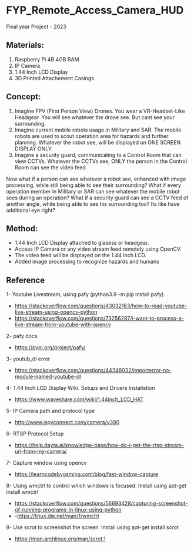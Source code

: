 # FYP_Remote_Access_Camera_HUD

Final year Project - 2023

## Materials:
1. Raspberry Pi 4B 4GB RAM
2. IP Camera
3. 1.44 Inch LCD Display
4. 3D Printed Attachement Casings


## Concept:
1. Imagine FPV (First Person View) Drones. You wear a VR-Headset-Like Headgear. You will see whatever the drone see. But cant see your surrounding.
2. Imagine current mobile robots usage in Military and SAR. The mobile robots are used to scout operation area for hazards and further planning. Whatever the robot see, will be displayed on ONE SCREEN DISPLAY ONLY.
3. Imagine a security guard, communicating to a Control Room that can view CCTVs. Whatever the CCTVs see, ONLY the person in the Control Room can see the video feed.

Now what if a person can see whatever a robot see, enhanced with image processing, while still being able to see their surrounding? What if every operation member in Military or SAR can see whatever the mobile robot sees during an operation? What if a security guard can see a CCTV feed of another angle, while being able to see his surrounding too? Its like have additional eye right?

## Method:
- 1.44 Inch LCD Display attached to glasess or headgear.
- Access IP Camera or any video stream feed remotely using OpenCV.
- The video feed will be displayed on the 1.44 Inch LCD.
- Added image processing to recognize hazards and humans


## Reference

1- Youtube Livestream, using pafy (python3.9 -m pip install pafy)
- https://stackoverflow.com/questions/43032163/how-to-read-youtube-live-stream-using-opencv-python
- https://stackoverflow.com/questions/73256287/i-want-to-process-a-live-stream-from-youtube-with-opencv

2- pafy docs
- https://pypi.org/project/pafy/

3- youtub_dl error
- https://stackoverflow.com/questions/44348032/importerror-no-module-named-youtube-dl

4- 1.44 Inch LCD Display Wiki. Setups and Drivers Installation
- https://www.waveshare.com/wiki/1.44inch_LCD_HAT

5- IP Camera path and protocol type
- http://www.ispyconnect.com/camera/v380

6- RTSP Protocol Setup
- https://help.dayta.ai/knowledge-base/how-do-i-get-the-rtsp-stream-url-from-my-camera/

7- Capture window using opencv
- https://learncodebygaming.com/blog/fast-window-capture

8- Using wmctrl to control which windows is focused. Install using apt-get install wmctrl
- https://stackoverflow.com/questions/56693428/capturing-screenshot-of-running-programs-in-linux-using-python
- -https://linux.die.net/man/1/wmctrl

9- Use scrot to screenshot the screen. Install using apt-get install scrot
- https://man.archlinux.org/man/scrot.1
